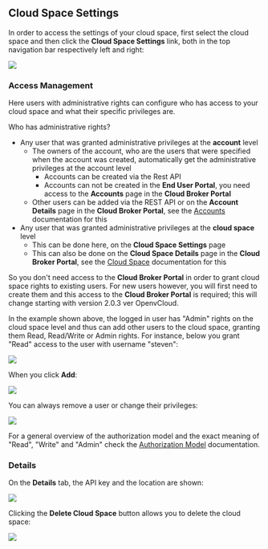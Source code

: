 ## Cloud Space Settings

In order to access the settings of your cloud space, first select the cloud space and then click the **Cloud Space Settings** link, both in the top navigation bar respectively left and right:

![](CloudSpaceSettings.png)

### Access Management

Here users with administrative rights can configure who has access to your cloud space and what their specific privileges are.

Who has administrative rights?
- Any user that was granted administrative privileges at the **account** level
  - The owners of the account, who are the users that were specified when the account was created, automatically get the administrative privileges at the account level
    - Accounts can be created via the Rest API
    - Accounts can not be created in the **End User Portal**, you need access to the **Accounts** page in the **Cloud Broker Portal**
  - Other users can be added via the REST API or on the **Account Details** page in the **Cloud Broker Portal**, see the [Accounts](../../CloudBrokerPortal/Accounts/Accounts.md) documentation for this
- Any user that was granted administrative privileges at the **cloud space** level
  - This can be done here, on the **Cloud Space Settings** page
  - This can also be done on the **Cloud Space Details** page in the **Cloud Broker Portal**, see the [Cloud Space](../../CloudBrokerPortal/CloudSpaces/CloudSpaces.md) documentation for this

So you don't need access to the **Cloud Broker Portal** in order to grant cloud space rights to existing users. For new users however, you will first need to create them and this access to the **Cloud Broker Portal** is required; this will change starting with version 2.0.3 ver OpenvCloud.

In the example shown above, the logged in user has "Admin" rights on the cloud space level and thus can add other users to the cloud space, granting them Read, Read/Write or Admin rights. For instance, below you grant "Read" access to the user with username "steven":

![](AddUser.png)

When you click **Add**:

![](UserAdded.png)

You can always remove a user or change their privileges:

![](UpdateAccessRight.png)

For a general overview of the authorization model and the exact meaning of "Read", "Write" and "Admin" check the [Authorization Model](../Authorization/AuthorizationModel.md) documentation.


### Details

On the **Details** tab, the API key and the location are shown:

![](CloudSpaceSettingsDetails.png)

Clicking the **Delete Cloud Space** button allows you to delete the cloud space:

![](DeleteCloudSpace.png)
